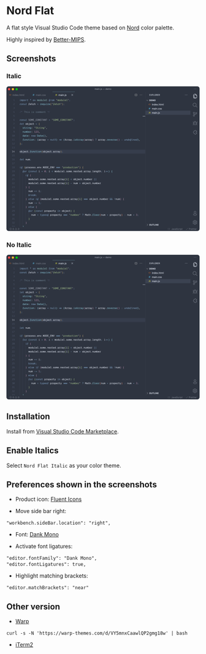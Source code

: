 # Nord Flat

A flat style Visual Studio Code theme based on [Nord](https://github.com/arcticicestudio/nord-visual-studio-code) color palette.

Highly inspired by [Better-MIPS](https://github.com/vasilescur/vscode-Better-MIPS).

## Screenshots

### Italic

![italic](/images/preview-italic.png)

### No Italic

![No italic](/images/preview.png)

## Installation

Install from [Visual Studio Code Marketplace](https://marketplace.visualstudio.com/items?itemName=3ash.nord-flat).

## Enable Italics

Select `Nord Flat Italic` as your color theme.

## Preferences shown in the screenshots

- Product icon: [Fluent Icons](https://marketplace.visualstudio.com/items?itemName=miguelsolorio.fluent-icons)

- Move side bar right:

```
"workbench.sideBar.location": "right",
```

- Font: [Dank Mono](https://dank.sh/)

- Activate font ligatures:

```
"editor.fontFamily": "Dank Mono",
"editor.fontLigatures": true,
```

- Highlight matching brackets:

```
"editor.matchBrackets": "near"
```

## Other version

- [Warp](https://www.warp.dev/)

```
curl -s -N 'https://warp-themes.com/d/VY5mnxCaawlQP2gmg18w' | bash
```

- [iTerm2](https://github.com/the3ash/vscode-theme-nordflat/blob/main/nord_flat.itermcolors)

